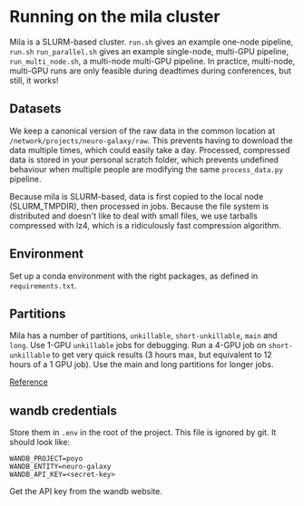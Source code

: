 # Running on the mila cluster

Mila is a SLURM-based cluster. `run.sh` gives an example one-node pipeline, `run.sh` 
`run_parallel.sh` gives an example single-node, multi-GPU pipeline, `run_multi_node.sh`, 
a multi-node multi-GPU pipeline. In practice, multi-node, multi-GPU runs are only 
feasible during deadtimes during conferences, but still, it works!

## Datasets

We keep a canonical version of the raw data in the common location at 
`/network/projects/neuro-galaxy/raw`. This prevents having to download the data 
multiple times, which could easily take a day. Processed, compressed data is stored in
your personal scratch folder, which prevents undefined behaviour when multiple people 
are modifying the same `process_data.py` pipeline.

Because mila is SLURM-based, data is first copied to the local node (SLURM_TMPDIR), 
then processed in jobs. Because the file system is distributed and doesn't like to deal 
with small files, we use tarballs compressed with lz4, which is a ridiculously fast 
compression algorithm.

## Environment

Set up a conda environment with the right packages, as defined in `requirements.txt`.

## Partitions

Mila has a number of partitions, `unkillable`, `short-unkillable`, `main` and `long`. 
Use 1-GPU `unkillable` jobs for debugging. Run a 4-GPU job on `short-unkillable` to get 
very quick results (3 hours max, but equivalent to 12 hours of a 1 GPU job). Use the 
main and long partitions for longer jobs.

[Reference](https://docs.mila.quebec/Userguide.html#partitioning)

## wandb credentials

Store them in `.env` in the root of the project. This file is ignored by git. It should
look like:

```
WANDB_PROJECT=poyo
WANDB_ENTITY=neuro-galaxy
WANDB_API_KEY=<secret-key>
```

Get the API key from the wandb website.